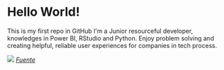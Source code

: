 # Hello World!
This is my first repo in GitHub
I'm a Junior resourceful developer,  knowledges in Power BI, RStudio and Python. Enjoy problem solving and creating helpful, reliable user experiences for companies in tech process.

![](https://media.giphy.com/media/FfwdRYpxcZsaI/giphy-downsized-large.gif)
*[Fuente](https://media.giphy.com/media/FfwdRYpxcZsaI/giphy-downsized-large.gif)*
